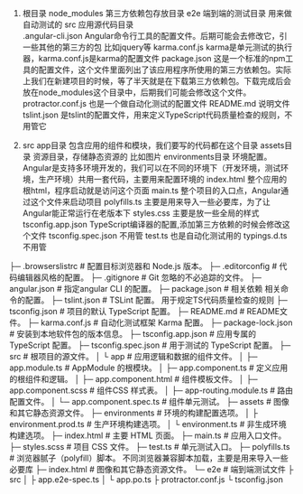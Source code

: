1. 根目录
node_modules		第三方依赖包存放目录
e2e  				端到端的测试目录  用来做自动测试的
src   				应用源代码目录  
.angular-cli.json   Angular命令行工具的配置文件。后期可能会去修改它，引一些其他的第三方的包  比如jquery等
karma.conf.js  		karma是单元测试的执行器，karma.conf.js是karma的配置文件
package.json   		这是一个标准的npm工具的配置文件，这个文件里面列出了该应用程序所使用的第三方依赖包。实际上我们在新建项目的时候，等了半天就是在下载第三方依赖包。下载完成后会放在node_modules这个目录中，后期我们可能会修改这个文件。
protractor.conf.js  也是一个做自动化测试的配置文件
README.md           说明文件
tslint.json       	是tslint的配置文件，用来定义TypeScript代码质量检查的规则，不用管它


2. src 
app目录				包含应用的组件和模块，我们要写的代码都在这个目录
assets目录  			资源目录，存储静态资源的  比如图片
environments目录   	环境配置。Angular是支持多环境开发的，我们可以在不同的环境下（开发环境，测试环境，生产环境）共用一套代码，主要用来配置环境的
index.html  		整个应用的根html，程序启动就是访问这个页面
main.ts    			整个项目的入口点，Angular通过这个文件来启动项目
polyfills.ts   		主要是用来导入一些必要库，为了让Angular能正常运行在老版本下
styles.css   		主要是放一些全局的样式
tsconfig.app.json	TypeScript编译器的配置,添加第三方依赖的时候会修改这个文件
tsconfig.spec.json	不用管
test.ts    			也是自动化测试用的
typings.d.ts        不用管




├─ .browserslistrc  # 配置目标浏览器和 Node.js 版本。
├─ .editorconfig  # 代码编辑器风格的配置。
├─ .gitignore     # Git 忽略的不必追踪的文件。
├─ angular.json   # 指定angular CLI 的配置。
├─ package.json   # 相关依赖 相关命令的配置。
├─ tslint.json    # TSLint 配置。 用于规定TS代码质量检查的规则
├─ tsconfig.json  # 项目的默认 TypeScript 配置。
├─ README.md      # README文件。
├─ karma.conf.js  # 自动化测试框架 Karma 配置。
├─ package-lock.json   # 安装到本地软件包的版本信息。
├─ tsconfig.app.json   # 应用专属的 TypeScript 配置。
├─ tsconfig.spec.json  # 用于测试的 TypeScript 配置。
├─ src            # 根项目的源文件。
│  └ app          # 应用逻辑和数据的组件文件。
│    ├─ app.module.ts # AppModule 的根模块。
│    ├─ app.component.ts # 定义应用的根组件和逻辑。
│    ├─ app.component.html # 组件模板文件。
│    ├─ app.component.scss # 组件CSS 样式表。
│    ├─ app-routing.module.ts # 路由配置文件。
│    └─ app.component.spec.ts # 组件单元测试。
├─ assets  # 图像和其它静态资源文件。
├─ environments # 环境的构建配置选项。
│  ├ environment.prod.ts # 生产环境构建选项。
│  └ environment.ts # 非生成环境构建选项。
├─ index.html  # 主要 HTML 页面。
├─ main.ts     # 应用入口文件。
├─ styles.scss # 项目 CSS 文件。
├─ test.ts     # 单元测试入口。
├─ polyfills.ts # 浏览器腻子（polyfill）脚本。 不同浏览器兼容脚本加载，主要是用来导入一些必要库
├─ index.html  # 图像和其它静态资源文件。
└─ e2e         # 端到端测试文件
   ├ src
   │ ├ app.e2e-spec.ts
   │ └ app.po.ts
   ├ protractor.conf.js
   └ tsconfig.json
